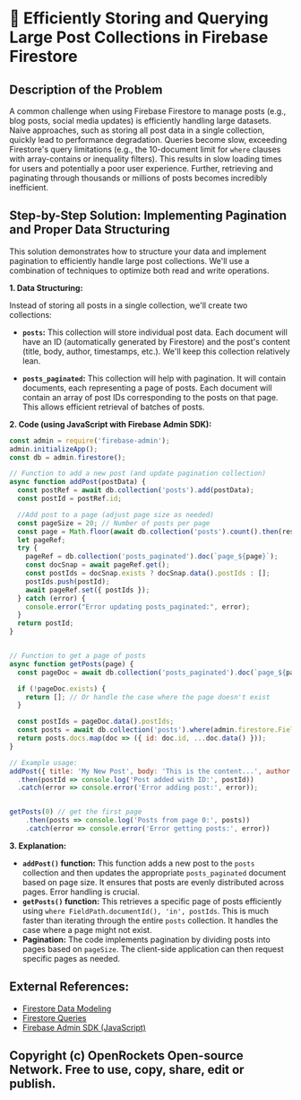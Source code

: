 # 🐞 Efficiently Storing and Querying Large Post Collections in Firebase Firestore


## Description of the Problem

A common challenge when using Firebase Firestore to manage posts (e.g., blog posts, social media updates) is efficiently handling large datasets.  Naive approaches, such as storing all post data in a single collection, quickly lead to performance degradation.  Queries become slow, exceeding Firestore's query limitations (e.g., the 10-document limit for `where` clauses with array-contains or inequality filters). This results in slow loading times for users and potentially a poor user experience.  Further, retrieving and paginating through thousands or millions of posts becomes incredibly inefficient.


## Step-by-Step Solution: Implementing Pagination and Proper Data Structuring

This solution demonstrates how to structure your data and implement pagination to efficiently handle large post collections.  We'll use a combination of techniques to optimize both read and write operations.

**1. Data Structuring:**

Instead of storing all posts in a single collection, we'll create two collections:

* **`posts`:** This collection will store individual post data. Each document will have an ID (automatically generated by Firestore) and the post's content (title, body, author, timestamps, etc.).  We'll keep this collection relatively lean.

* **`posts_paginated`:**  This collection will help with pagination. It will contain documents, each representing a page of posts.  Each document will contain an array of post IDs corresponding to the posts on that page. This allows efficient retrieval of batches of posts.

**2. Code (using JavaScript with Firebase Admin SDK):**

```javascript
const admin = require('firebase-admin');
admin.initializeApp();
const db = admin.firestore();

// Function to add a new post (and update pagination collection)
async function addPost(postData) {
  const postRef = await db.collection('posts').add(postData);
  const postId = postRef.id;

  //Add post to a page (adjust page size as needed)
  const pageSize = 20; // Number of posts per page
  const page = Math.floor(await db.collection('posts').count().then(res => res.data().count / pageSize));
  let pageRef;
  try {
    pageRef = db.collection('posts_paginated').doc(`page_${page}`);
    const docSnap = await pageRef.get();
    const postIds = docSnap.exists ? docSnap.data().postIds : [];
    postIds.push(postId);
    await pageRef.set({ postIds });
  } catch (error) {
    console.error("Error updating posts_paginated:", error);
  }
  return postId;
}


// Function to get a page of posts
async function getPosts(page) {
  const pageDoc = await db.collection('posts_paginated').doc(`page_${page}`).get();

  if (!pageDoc.exists) {
    return []; // Or handle the case where the page doesn't exist
  }

  const postIds = pageDoc.data().postIds;
  const posts = await db.collection('posts').where(admin.firestore.FieldPath.documentId(), 'in', postIds).get();
  return posts.docs.map(doc => ({ id: doc.id, ...doc.data() }));
}

// Example usage:
addPost({ title: 'My New Post', body: 'This is the content...', author: 'John Doe' })
  .then(postId => console.log('Post added with ID:', postId))
  .catch(error => console.error('Error adding post:', error));


getPosts(0) // get the first page
    .then(posts => console.log('Posts from page 0:', posts))
    .catch(error => console.error('Error getting posts:', error))
```

**3. Explanation:**

* **`addPost()` function:** This function adds a new post to the `posts` collection and then updates the appropriate `posts_paginated` document based on page size.  It ensures that posts are evenly distributed across pages. Error handling is crucial.
* **`getPosts()` function:** This retrieves a specific page of posts efficiently using `where FieldPath.documentId(), 'in', postIds`. This is much faster than iterating through the entire `posts` collection.  It handles the case where a page might not exist.
* **Pagination:** The code implements pagination by dividing posts into pages based on `pageSize`. The client-side application can then request specific pages as needed.


## External References:

* [Firestore Data Modeling](https://firebase.google.com/docs/firestore/modeling-data)
* [Firestore Queries](https://firebase.google.com/docs/firestore/query-data/queries)
* [Firebase Admin SDK (JavaScript)](https://firebase.google.com/docs/admin/setup)


## Copyright (c) OpenRockets Open-source Network. Free to use, copy, share, edit or publish.

